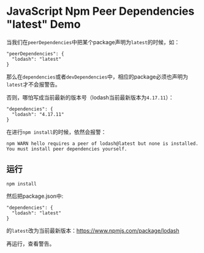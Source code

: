 JavaScript Npm Peer Dependencies "latest" Demo
==============================================

当我们在`peerDependencies`中把某个package声明为`latest`的时候，如：

```
"peerDependencies": {
  "lodash": "latest"
}
```

那么在`dependencies`或者`devDependencies`中，相应的package必须也声明为`latest`才不会报警告。

否则，哪怕写成当前最新的版本号（lodash当前最新版本为`4.17.11`）：

```
"dependencies": {
  "lodash": "4.17.11"
}
```

在进行`npm install`的时候，依然会报警：

```
npm WARN hello requires a peer of lodash@latest but none is installed.
You must install peer dependencies yourself.
```

## 运行

```
npm install
```

然后把package.json中:

```
"dependencies": {
  "lodash": "latest"
}
```

的`latest`改为当前最新版本：<https://www.npmjs.com/package/lodash>

再运行，查看警告。
